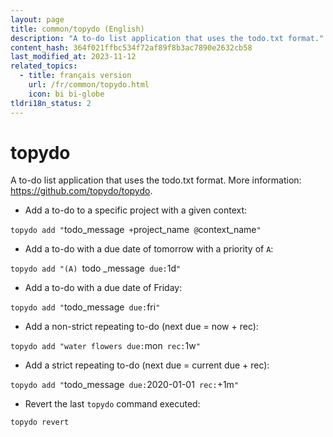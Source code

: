 ```yaml
---
layout: page
title: common/topydo (English)
description: "A to-do list application that uses the todo.txt format."
content_hash: 364f021ffbc534f72af89f8b3ac7890e2632cb58
last_modified_at: 2023-11-12
related_topics:
  - title: français version
    url: /fr/common/topydo.html
    icon: bi bi-globe
tldri18n_status: 2
---
```

# topydo

A to-do list application that uses the todo.txt format.
More information: <https://github.com/topydo/topydo>.

- Add a to-do to a specific project with a given context:

`topydo add "`<span class="tldr-var badge badge-pill bg-dark-lm bg-white-dm text-white-lm text-dark-dm font-weight-bold">todo_message</span>` +`<span class="tldr-var badge badge-pill bg-dark-lm bg-white-dm text-white-lm text-dark-dm font-weight-bold">project_name</span>` @`<span class="tldr-var badge badge-pill bg-dark-lm bg-white-dm text-white-lm text-dark-dm font-weight-bold">context_name</span>`"`

- Add a to-do with a due date of tomorrow with a priority of `A`:

`topydo add "(A) `<span class="tldr-var badge badge-pill bg-dark-lm bg-white-dm text-white-lm text-dark-dm font-weight-bold">todo _message</span>` due:`<span class="tldr-var badge badge-pill bg-dark-lm bg-white-dm text-white-lm text-dark-dm font-weight-bold">1d</span>`"`

- Add a to-do with a due date of Friday:

`topydo add "`<span class="tldr-var badge badge-pill bg-dark-lm bg-white-dm text-white-lm text-dark-dm font-weight-bold">todo_message</span>` due:`<span class="tldr-var badge badge-pill bg-dark-lm bg-white-dm text-white-lm text-dark-dm font-weight-bold">fri</span>`"`

- Add a non-strict repeating to-do (next due = now + rec):

`topydo add "water flowers due:`<span class="tldr-var badge badge-pill bg-dark-lm bg-white-dm text-white-lm text-dark-dm font-weight-bold">mon</span>` rec:`<span class="tldr-var badge badge-pill bg-dark-lm bg-white-dm text-white-lm text-dark-dm font-weight-bold">1w</span>`"`

- Add a strict repeating to-do (next due = current due + rec):

`topydo add "`<span class="tldr-var badge badge-pill bg-dark-lm bg-white-dm text-white-lm text-dark-dm font-weight-bold">todo_message</span>` due:`<span class="tldr-var badge badge-pill bg-dark-lm bg-white-dm text-white-lm text-dark-dm font-weight-bold">2020-01-01</span>` rec:`<span class="tldr-var badge badge-pill bg-dark-lm bg-white-dm text-white-lm text-dark-dm font-weight-bold">+1m</span>`"`

- Revert the last `topydo` command executed:

`topydo revert`
